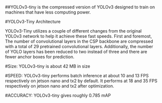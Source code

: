 ##YOLOv3-tiny is the compressed version of YOLOv3 designed to train on machines that have less computing power.

#YOLOv3-Tiny Architecture

YOLOv3-Tiny utilizes a couple of different changes from the original YOLOv3 network to help it achieve these fast speeds. First and foremost, The number of convolutional layers in the CSP backbone are compressed with a total of 29 pretrained convolutional layers. Additionally, the number of YOLO layers has been reduced to two instead of three and there are fewer anchor boxes for prediction.

#Size: YOLOv3-tiny is about 42 MB in size

#SPEED: YOLOv3-tiny performs batch inference at about 10 and 13 FPS respectively on jetson nano and tx2 by default. It performs at 18 and 35 FPS respectively on jetson nano and tx2 after optimization.

#ACCURACY: YOLOv3-tiny gives roughly 0.785 mAP
